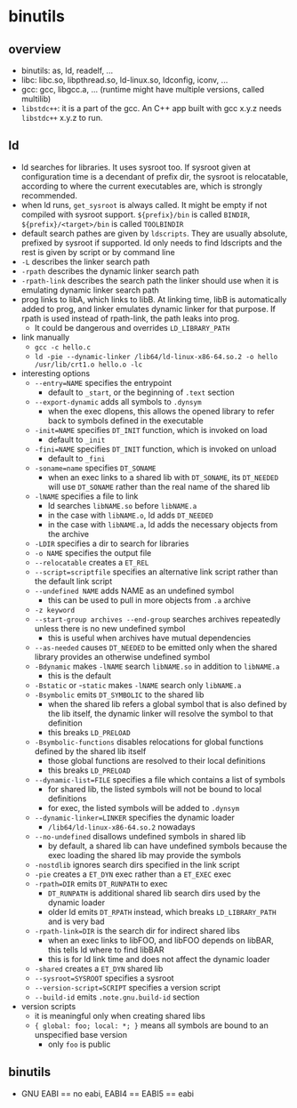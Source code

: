 binutils
========

## overview

- binutils: as, ld, readelf, ...
- libc: libc.so, libpthread.so, ld-linux.so, ldconfig, iconv, ...
- gcc: gcc, libgcc.a, ... (runtime might have multiple versions, called multilib)
- `libstdc++`: it is a part of the gcc.  An C++ app built with gcc x.y.z needs
  `libstdc++` x.y.z to run.

## ld

- ld searches for libraries.  It uses sysroot too.  If sysroot given
  at configuration time is a decendant of prefix dir, the sysroot is
  relocatable, according to where the current executables are, which
  is strongly recommended.
- when ld runs, `get_sysroot` is always called.  It might be empty if
  not compiled with sysroot support.  `${prefix}/bin` is called `BINDIR`,
  `${prefix}/<target>/bin` is called `TOOLBINDIR`
- default search pathes are given by `ldscripts`.  They are usually
  absolute, prefixed by sysroot if supported.  ld only needs to find
  ldscripts and the rest is given by script or by command line
- `-L` describes the linker search path
- `-rpath` describes the dynamic linker search path
- `-rpath-link` describes the search path the linker should use when it is
  emulating dynamic linker search path
- prog links to libA, which links to libB.  At linking time, libB is
  automatically added to prog, and linker emulates dynamic linker for that
  purpose.  If rpath is used instead of rpath-link, the path leaks into prog.
  - It could be dangerous and overrides `LD_LIBRARY_PATH`
- link manually
  - `gcc -c hello.c`
  - `ld -pie --dynamic-linker /lib64/ld-linux-x86-64.so.2 -o hello /usr/lib/crt1.o hello.o -lc`
- interesting options
  - `--entry=NAME` specifies the entrypoint
    - default to `_start`, or the beginning of `.text` section
  - `--export-dynamic` adds all symbols to `.dynsym`
    - when the exec dlopens, this allows the opened library to refer back to
      symbols defined in the executable
  - `-init=NAME` specifies `DT_INIT` function, which is invoked on load
    - default to `_init`
  - `-fini=NAME` specifies `DT_INIT` function, which is invoked on unload
    - default to `_fini`
  - `-soname=name` specifies `DT_SONAME`
    - when an exec links to a shared lib with `DT_SONAME`, its `DT_NEEDED`
      will use `DT_SONAME` rather than the real name of the shared lib
  - `-lNAME` specifies a file to link
    - ld searches `libNAME.so` before `libNAME.a`
    - in the case with `libNAME.o`, ld adds `DT_NEEDED`
    - in the case with `libNAME.a`, ld adds the necessary objects from
      the archive
  - `-LDIR` specifies a dir to search for libraries
  - `-o NAME` specifies the output file
  - `--relocatable` creates a `ET_REL`
  - `--script=scriptfile` specifies an alternative link script rather than the
    default link script
  - `--undefined NAME` adds NAME as an undefined symbol
    - this can be used to pull in more objects from `.a` archive
  - `-z keyword`
  - `--start-group archives --end-group` searches archives repeatedly unless
    there is no new undefined symbol
    - this is useful when archives have mutual dependencies
  - `--as-needed` causes `DT_NEEDED` to be emitted only when the shared
    library provides an otherwise undefined symbol
  - `-Bdynamic` makes `-lNAME` search `libNAME.so` in addition to `libNAME.a`
    - this is the default
  - `-Bstatic` or -`static` makes `-lNAME` search only `libNAME.a`
  - `-Bsymbolic` emits `DT_SYMBOLIC` to the shared lib
    - when the shared lib refers a global symbol that is also defined by the
      lib itself, the dynamic linker will resolve the symbol to that
      definition
    - this breaks `LD_PRELOAD`
  - `-Bsymbolic-functions` disables relocations for global functions defined
    by the shared lib itself
    - those global functions are resolved to their local definitions
    - this breaks `LD_PRELOAD`
  - `--dynamic-list=FILE` specifies a file which contains a list of symbols
    - for shared lib, the listed symbols will not be bound to local
      definitions
    - for exec, the listed symbols will be added to `.dynsym`
  - `--dynamic-linker=LINKER` specifies the dynamic loader
    - `/lib64/ld-linux-x86-64.so.2` nowadays
  - `--no-undefined` disallows undefined symbols in shared lib
    - by default, a shared lib can have undefined symbols because the exec
      loading the shared lib may provide the symbols
  - `-nostdlib` ignores search dirs specified in the link script
  - `-pie` creates a `ET_DYN` exec rather than a `ET_EXEC` exec
  - `-rpath=DIR` emits `DT_RUNPATH` to exec
    - `DT_RUNPATH` is additional shared lib search dirs used by the dynamic
      loader
    - older ld emits `DT_RPATH` instead, which breaks `LD_LIBRARY_PATH` and is
      very bad
  - `-rpath-link=DIR` is the search dir for indirect shared libs
    - when an exec links to libFOO, and libFOO depends on libBAR, this tells
      ld where to find libBAR
    - this is for ld link time and does not affect the dynamic loader
  - `-shared` creates a `ET_DYN` shared lib
  - `--sysroot=SYSROOT` specifies a sysroot
  - `--version-script=SCRIPT` specifies a version script
  - `--build-id` emits `.note.gnu.build-id` section
- version scripts
  - it is meaningful only when creating shared libs
  - `{ global: foo; local: *; }` means all symbols are bound to an unspecified
    base version
    - only `foo` is public

## binutils

- GNU EABI == no eabi, EABI4 == EABI5 == eabi
